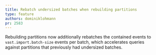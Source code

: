 ```yaml
---
title: Rebatch undersized batches when rebuilding partitions
type: feature
authors: dominiklohmann
pr: 2583
---
```


Rebuilding partitions now additionally rebatches the contained events to
`vast.import.batch-size` events per batch, which accelerates queries against
partitions that previously had undersized batches.
